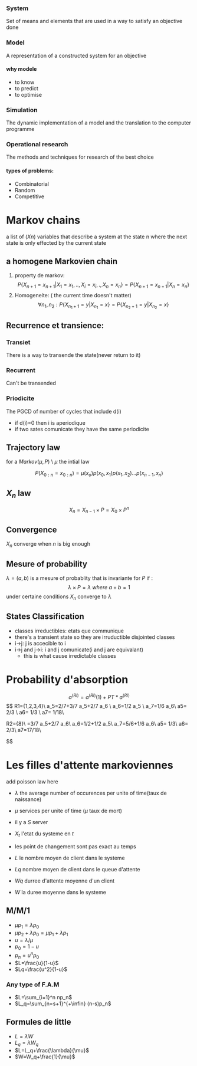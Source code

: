 ### System
Set of means and elements that are used in a way to satisfy an objective
done

### Model 
A representation of a constructed system for an objective

#### why modele 
- to know
- to predict
- to optimise

### Simulation
The dynamic implementation of a model and the translation to the
computer programme

### Operational research
The methods and techniques for research of the best choice
#### types of problems:
- Combinatorial
- Random
- Competitive

# Markov chains
a list of ($Xn$) variables that describe a system at the state n
where the next state is only effected by the current state

## a homogene Markovien chain
1. property de markov:
$$
P\{X_{n+1}=x_{n+1}|X_1=x_1,..,X_i=x_i,.,X_n=x_n\}=
P\{X_{n+1}=x_{n+1}|X_n=x_n\}
$$
2. Homogeneite: ( the current time doesn't matter)
$$
\forall n_1,n_2:P\{X_{n_1+1}=y|X_{n_1}=x\}=P\{X_{n_2+1}=y|X_{n_2}=x\}
$$

## Recurrence et transience:
### Transiet 
There is a way to transende the state(never return to it)
### Recurrent
Can't be transended
### Priodicite
The PGCD of number of cycles that include d(i)

- if d(i)=0 then  i is aperiodique
- if two sates comunicate they have the same periodicite

## Trajectory law
for a $Markov(\mu,P)$ \ $\mu$ the intial law

$$
P(X_{0:n}=x_{0:n})=\mu(x_o)p(x_0,x_1)p(x_1,x_2)...p(x_{n-1},x_n)
$$
## $X_n$ law
$$
X_n=X_{n-1}\times P=X_0\times P^n
$$
## Convergence
$X_n$ converge when $n$ is big enough
## Mesure of probability
$\lambda=(a,b)$ is a mesure of probablity that is invariante for $P$ 
if :
$$
\lambda\times P=\lambda\ where \ a+b=1
$$
under certaine conditions $X_n$ converge to $\lambda$
##
## States Classification
- classes irreductibles: etats que communique
- there's a transient state so they are irruductible disjointed classes
- i$\to$j: j is accecible to i
- i$\to$j and j$\to$i: i and j comunicate(i and j are equivalant)
	- this is what cause irredictable classes

# Probability d'absorption
$$
a^{(Ri)}=a^{(Ri)}(1)+PT*a^{(Ri)}
$$
$$
 R1={1,2,3,4}\\ 
 a_5=2/7+3/7 
 a_5+2/7 a_6  \\
 a_6=1/2 a_5 \\
 a_7=1/6 a_6\\
 a5= 2/3          \      a6= 1/3      \           a7= 1/18\\

 R2={8}\\
 =3/7 a_5+2/7 a_6\\ 
 a_6=1/2+1/2 a_5\\ 
 a_7=5/6+1/6 a_6\\
 a5= 1/3\\ 
 a6= 2/3\\
 a7=17/18\\

$$
# Les filles d'attente markoviennes
add poisson law here

- $\lambda$ the average number of occurences per unite of time(taux de
naissance)

- ${\mu}$ services per unite of time ($\mu$ taux de mort)
- il y a $S$ server
- $X_t$ l'etat du systeme en $t$
- les point de changement sont pas exact au temps
- $L$ le nombre moyen de client dans le systeme
- $Lq$ nombre moyen de client dans le queue d'attente
- $Wq$ durree d'attente moyenne d'un client
- $W$ la duree moyenne dans le systeme
## M/M/1
- $\mu p_1=\lambda p_0$
- $\mu p_2+\lambda p_0=\mu p_1+\lambda p_1$
- $u=\lambda/\mu$
- $p_0=1-u$
- $p_n=u^np_0$
- $L=\frac{u}{1-u}$
- $Lq=\frac{u^2}{1-u}$

### Any type of F.A.M
- $L=\sum_{i=1}^n np_n$
- $L_q=\sum_{n=s+1}^{+\infin} (n-s)p_n$

## Formules de little
- $L=\lambda W$
- $L_q=\lambda W_q$
- $L=L_q+\frac{\lambda}{\mu}$
- $W=W_q+\frac{1}{\mu}$


